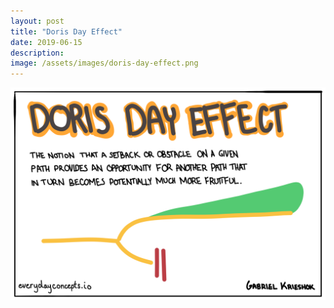 ```yaml
---
layout: post
title: "Doris Day Effect"
date: 2019-06-15
description: 
image: /assets/images/doris-day-effect.png
---
```


![Doris Day Effect](/assets/images/doris-day-effect.png)